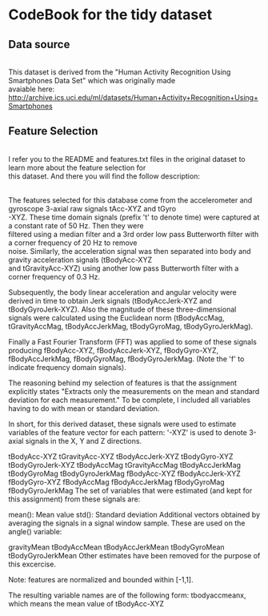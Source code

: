 <h1>CodeBook for the tidy dataset</h1>

<h2>Data source</h2>

<br>This dataset is derived from the "Human Activity Recognition Using Smartphones Data Set" which was originally made 
<br>avaiable here: http://archive.ics.uci.edu/ml/datasets/Human+Activity+Recognition+Using+Smartphones

<h2>Feature Selection</h2>

<br>I refer you to the README and features.txt files in the original dataset to learn more about the feature selection for <br>this dataset. And there you will find the follow description:

<br>The features selected for this database come from the accelerometer and gyroscope 3-axial raw signals tAcc-XYZ and tGyro<br>-XYZ. These time domain signals (prefix 't' to denote time) were captured at a constant rate of 50 Hz. Then they were <br>filtered using a median filter and a 3rd order low pass Butterworth filter with a corner frequency of 20 Hz to remove <br>noise. Similarly, the acceleration signal was then separated into body and gravity acceleration signals (tBodyAcc-XYZ <br>and tGravityAcc-XYZ) using another low pass Butterworth filter with a corner frequency of 0.3 Hz.

Subsequently, the body linear acceleration and angular velocity were derived in time to obtain Jerk signals (tBodyAccJerk-XYZ and tBodyGyroJerk-XYZ). Also the magnitude of these three-dimensional signals were calculated using the Euclidean norm (tBodyAccMag, tGravityAccMag, tBodyAccJerkMag, tBodyGyroMag, tBodyGyroJerkMag).

Finally a Fast Fourier Transform (FFT) was applied to some of these signals producing fBodyAcc-XYZ, fBodyAccJerk-XYZ, fBodyGyro-XYZ, fBodyAccJerkMag, fBodyGyroMag, fBodyGyroJerkMag. (Note the 'f' to indicate frequency domain signals).

The reasoning behind my selection of features is that the assignment explicitly states "Extracts only the measurements on the mean and standard deviation for each measurement." To be complete, I included all variables having to do with mean or standard deviation.

In short, for this derived dataset, these signals were used to estimate variables of the feature vector for each pattern:
'-XYZ' is used to denote 3-axial signals in the X, Y and Z directions.

tBodyAcc-XYZ
tGravityAcc-XYZ
tBodyAccJerk-XYZ
tBodyGyro-XYZ
tBodyGyroJerk-XYZ
tBodyAccMag
tGravityAccMag
tBodyAccJerkMag
tBodyGyroMag
tBodyGyroJerkMag
fBodyAcc-XYZ
fBodyAccJerk-XYZ
fBodyGyro-XYZ
fBodyAccMag
fBodyAccJerkMag
fBodyGyroMag
fBodyGyroJerkMag
The set of variables that were estimated (and kept for this assignment) from these signals are:

mean(): Mean value
std(): Standard deviation
Additional vectors obtained by averaging the signals in a signal window sample. These are used on the angle() variable:

gravityMean
tBodyAccMean
tBodyAccJerkMean
tBodyGyroMean
tBodyGyroJerkMean
Other estimates have been removed for the purpose of this excercise.

Note: features are normalized and bounded within [-1,1].

The resulting variable names are of the following form: tbodyaccmeanx, which means the mean value of tBodyAcc-XYZ